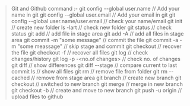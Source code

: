 >Git and Github command :-
>git config --global user.name <your name>    // Add your name in git
>git config --global user.email <your email>  // Add your email in git
>git config --global user.name/user.email     // check your name/email
>git init                                     // create new folder 
>ls -lart                                     // check new folder
>git status                                   // check status
>git add <file name>                          // add file in stage area 
>git add -A                                   // add all files in stage area
>git commit -m "some message"                 // commit the file
>git commit -a -m "some meassage"             // skip stage and commit 
>git checkout <file name>                     // recover the file
>git checkout -f                              // recover all files
>git log                                      // check changes/history
>git log -p -<no.of changes>                  // check no. of changes
>git diff                                     // show differences
>git diff --stage                             // compare current to last commit
>ls                                           // show all files
>git rm <file name>                           // remove file from folder
>git rm --cached <file name>                  // remove from stage area
>git branch <branch name>                     // create new branch
>git checkout <branch name>                   // switched to new branch
>git merge <new branch name>                  // merge in new branch
>git checkout -b <branch name>                // create and move to new branch
>git push -u origin <branch name>             // upload files to github